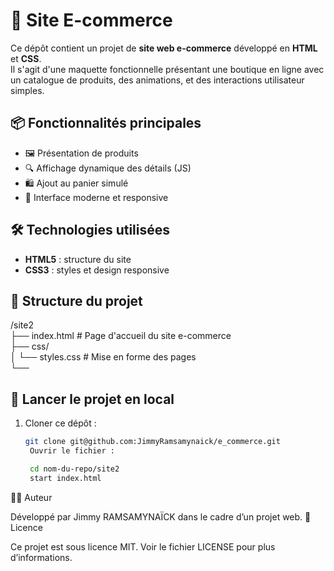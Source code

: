# 🛒 Site E-commerce

Ce dépôt contient un projet de **site web e-commerce** développé en **HTML** et **CSS**.  
Il s'agit d'une maquette fonctionnelle présentant une boutique en ligne avec un catalogue de produits, des animations, et des interactions utilisateur simples.

## 📦 Fonctionnalités principales

- 🖼️ Présentation de produits
- 🔍 Affichage dynamique des détails (JS)
- 🛍️ Ajout au panier simulé
- 💬 Interface moderne et responsive

## 🛠️ Technologies utilisées

- **HTML5** : structure du site
- **CSS3** : styles et design responsive


## 📁 Structure du projet

/site2 \
├── index.html # Page d'accueil du site e-commerce \
├── css/ \
│ └── styles.css # Mise en forme des pages \
└──


## 🚀 Lancer le projet en local

1. Cloner ce dépôt :
   ```bash
   git clone git@github.com:JimmyRamsamynaick/e_commerce.git
    Ouvrir le fichier :

    cd nom-du-repo/site2
    start index.html

🧑‍💻 Auteur

Développé par Jimmy RAMSAMYNAÏCK dans le cadre d’un projet web.
📄 Licence

Ce projet est sous licence MIT. Voir le fichier LICENSE pour plus d’informations.